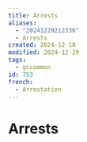 ```yaml
---
title: Arrests
aliases:
  - "20241229212336"
  - Arrests
created: 2024-12-18
modified: 2024-12-29
tags:
  - gccommon
id: 753
french:
  - Arrestation
---
```

# Arrests
